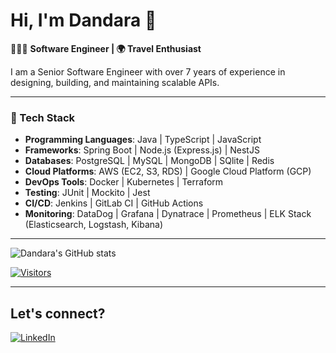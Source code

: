 # Hi, I'm Dandara 👋

👩🏻‍💻 **Software Engineer | 🌍 Travel Enthusiast**

I am a Senior Software Engineer with over 7 years of experience in designing, building, and maintaining scalable APIs. 

---

### 🚀 Tech Stack
- **Programming Languages**: Java | TypeScript | JavaScript
- **Frameworks**: Spring Boot | Node.js (Express.js) | NestJS
- **Databases**: PostgreSQL | MySQL | MongoDB | SQlite | Redis 
- **Cloud Platforms**: AWS (EC2, S3, RDS) | Google Cloud Platform (GCP)
- **DevOps Tools**: Docker | Kubernetes | Terraform
- **Testing**: JUnit | Mockito | Jest
- **CI/CD**: Jenkins | GitLab CI | GitHub Actions 
- **Monitoring**: DataDog | Grafana | Dynatrace | Prometheus | ELK Stack (Elasticsearch, Logstash, Kibana)

---

![Dandara's GitHub stats](https://github-readme-stats.vercel.app/api?username=DandaraEmiliano&show_icons=true&theme=tokyonight)

[![Visitors](https://hits.seeyoufarm.com/api/count/incr/badge.svg?url=https%3A%2F%2Fgithub.com%2FDandaraEmiliano&count_bg=%2379C83D&title_bg=%23555555&icon=github.svg&icon_color=%23E7E7E7&title=Visitors&edge_flat=false)](https://github.com/DandaraEmiliano)

---

## Let's connect?
[![LinkedIn](https://img.shields.io/badge/-LinkedIn-%230077B5?style=for-the-badge&logo=linkedin&logoColor=white)](https://www.linkedin.com/in/dandara-emiliano/)
